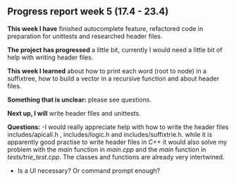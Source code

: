 ## Progress report week 5 (17.4 - 23.4)

**This week I have** finished autocomplete feature, refactored code in preparation for unittests and researched header files.

**The project has progressed** a little bit, currently I would need a little bit of help with writing header files.

**This week I learned** about how to print each word (root to node) in a suffixtree, how to build a vector in a recursive function and about header files.

**Something that is unclear:**  please see questions.

**Next up, I will** write header files and unittests.

**Questions:** 
-I would really appreciate help with how to write the header files includes/apicall.h , includes/logic.h and includes/suffixtrie.h. while it is apparently good practise to write header files in C++ it would also solve my problem with the *main* function in *main.cpp* and the *main* function in *tests/trie_test.cpp*. 
The classes and functions are already very intertwined.
- Is a UI necessary? Or command prompt enough?


